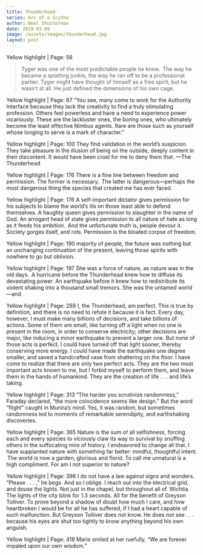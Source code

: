 ```yaml
---
title: Thunderhead
series: Arc of a Scythe
author: Neal Shusterman
date: 2019-03-09
image: /assets/images/thunderhead.jpg
layout: post
---
```

Yellow highlight | Page: 56
> Tyger was one of the most predictable people he knew.  The way he became a splatting junkie, the way he ran off to be a professional partier. Tyger might have thought of himself as a free spirit, but he wasn’t at all. He just defined the dimensions of his own cage.
                

Yellow highlight | Page: 67
“You see, many come to work for the Authority Interface because they lack the creativity to find a truly stimulating profession. Others feel powerless and have a need to experience power vicariously. These are the lackluster ones, the boring ones, who ultimately become the least effective Nimbus agents. Rare are those such as yourself whose longing to serve is a mark of character.”
                

Yellow highlight | Page: 100
They find validation in the world’s suspicion. They take pleasure in the illusion of being on the outside, deeply content in their discontent. It would have been cruel for me to deny them that. —The Thunderhead
                

Yellow highlight | Page: 176
There is a fine line between freedom and permission. The former is necessary.  The latter is dangerous—perhaps the most dangerous thing the species that created me has ever faced.
                

Yellow highlight | Page: 176
A self-important dictator gives permission for his subjects to blame the world’s ills on those least able to defend themselves. A haughty queen gives permission to slaughter in the name of God. An arrogant head of state gives permission to all nature of hate as long as it feeds his ambition.  And the unfortunate truth is, people devour it. Society gorges itself, and rots. Permission is the bloated corpse of freedom.
                

Yellow highlight | Page: 190
majority of people, the future was nothing but an unchanging continuation of the present, leaving those spirits with nowhere to go but oblivion.
                

Yellow highlight | Page: 197
She was a force of nature, as nature was in the old days.  A hurricane before the Thunderhead knew how to diffuse its devastating power. An earthquake before it knew how to redistribute its violent shaking into a thousand small tremors. She was the untamed world—and
                

Yellow highlight | Page: 288
I, the Thunderhead, am perfect. This is true by definition, and there is no need to refute it because it is fact. Every day, however, I must make many billions of decisions, and take billions of actions. Some of them are small, like turning off a light when no one is present in the room, in order to conserve electricity; other decisions are major, like inducing a minor earthquake to prevent a larger one. But none of those acts is perfect. I could have turned off that light sooner, thereby conserving more energy. I could have made the earthquake one degree smaller, and saved a handcrafted vase from shattering on the floor. I have come to realize that there are only two perfect acts. They are the two most important acts known to me, but I forbid myself to perform them, and leave them in the hands of humankind. They are the creation of life . . . and life’s taking.
                

Yellow highlight | Page: 313
“The harder you scrutinize randomness,” Faraday declared, “the more coincidence seems like design.” But the word “flight” caught in Munira’s mind. Yes, it was random, but sometimes randomness led to moments of remarkable serendipity, and earthshaking discoveries.
                

Yellow highlight | Page: 365
Nature is the sum of all selfishness, forcing each and every species to viciously claw its way to survival by snuffing others in the suffocating mire of history. I endeavored to change all that. I have supplanted nature with something far better: mindful, thoughtful intent.  The world is now a garden, glorious and florid. To call me unnatural is a high compliment. For am I not superior to nature?
                

Yellow highlight | Page: 396
I do not have a law against signs and wonders. “Please . . . ,” he begs. And so I oblige. I reach out into the electrical grid, and douse the lights. Not just in the chapel, but throughout all of  Wichita. The lights of the city blink for 1.3 seconds. All for the benefit of Greyson Tolliver. To prove beyond a shadow of doubt how much I care, and how heartbroken I would be for all he has suffered, if I had a heart capable of such malfunction. But Greyson Tolliver does not know. He does not see . . . because his eyes are shut too tightly to know anything beyond his own anguish.
                

Yellow highlight | Page: 418
Marie smiled at her ruefully. “We are forever impaled upon our own wisdom.”

